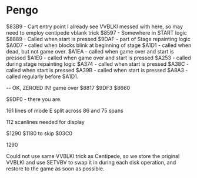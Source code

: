 # Pengo

$83B9 - Cart entry point
    I already see VVBLKI messed with here, so may need to employ centipede vblank trick
$8597 - Somewhere in START logic
$8889 - Called when start is pressed
$9DAF - part of Stage repainting logic
$A0D7 - called when blocks blink at beginning of stage
$A1D1 - called when dead, but not game over.
$A1EA - called when game over and start is pressed
$A1E0 - called when game over and start is pressed
$A253 - called during stage repainting logic
$A374 - called when start is pressed
$A38C - called when start is pressed
$A39B - called when start is pressed
$A8A3 - called regularly before $A1D1.

-- OK, ZEROED IN! game over
$8817
$9DF3
$8660

$9DF0 - there you are.

161 lines of mode E split across 86 and 75 spans

112 scanlines needed for display

$1290
$1180 to skip
$03C0
 
1290


Could not use same VVBLKI trick as Centipede, so we store the original VVBLKI and use SETVBV to swap it in during each disk operation, and restore to the game as soon as possible.
